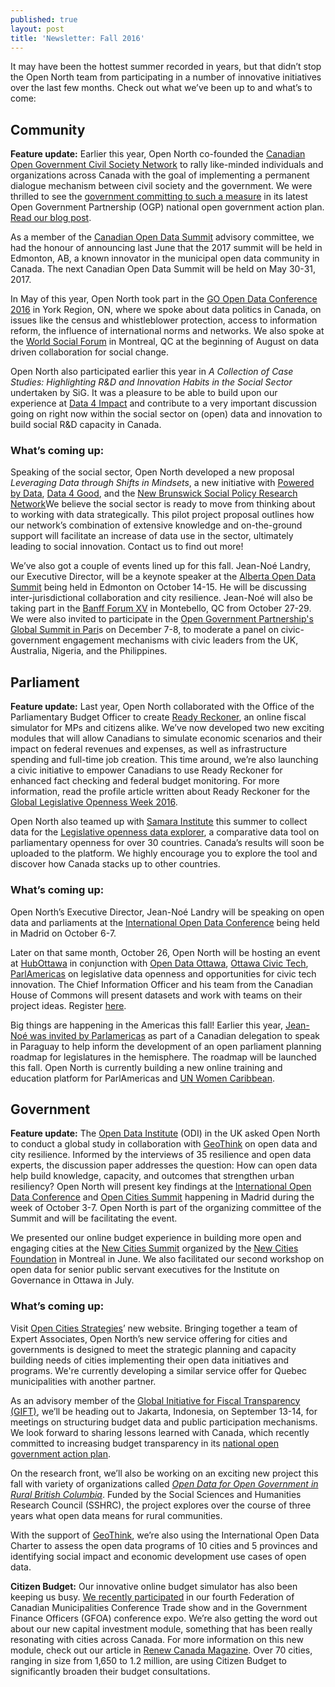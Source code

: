 ```yaml
---
published: true
layout: post
title: 'Newsletter: Fall 2016'
---
```

It may have been the hottest summer recorded in years, but that didn’t stop the Open North team from participating in a number of innovative initiatives over the last few months. Check out what we’ve been up to and what’s to come:

## Community
**Feature update:** Earlier this year, Open North co-founded the [Canadian Open Government Civil Society Network](http://www.opengovdialogue.ca/) to rally like-minded individuals and organizations across Canada with the goal of implementing a permanent dialogue mechanism between civil society and the government. We were thrilled to see the [government committing to such a measure](http://open.canada.ca/en/content/third-biennial-plan-open-government-partnership#toc5-4-1) in its latest Open Government Partnership (OGP) national open government action plan. [Read our blog post](http://www.opennorth.ca/2016/08/18/taking-ownership-of-the-open-government-action-plan-canadians-need-to-work-together.html).

As a member of the [Canadian Open Data Summit](http://opendatasummit.ca/) advisory committee, we had the honour of announcing last June that the 2017 summit will be held in Edmonton, AB, a known innovator in the municipal open data community in Canada. The next Canadian Open Data Summit will be held on May 30-31, 2017.

In May of this year, Open North took part in the [GO Open Data Conference 2016](http://go-opendata.ca/) in York Region, ON, where we spoke about data politics in Canada, on issues like the census and whistleblower protection, access to information reform, the influence of international norms and networks. We also spoke at the [World Social Forum](https://fsm2016.org/en/) in Montreal, QC at the beginning of August on data driven collaboration for social change.

Open North also participated earlier this year in _A Collection of Case Studies: Highlighting R&D and Innovation Habits in the Social Sector_ undertaken by SiG. It was a pleasure to be able to build upon our experience at [Data 4 Impact](http://www.opennorth.ca/2016/07/07/exploring-the-social-sector-s-relationship-with-data-takeaways-from-data-4-impact.html) and contribute to a very important discussion going on right now within the social sector on (open) data and innovation to build social R&D capacity in Canada.   

### What’s coming up:
Speaking of the social sector, Open North developed a new proposal _Leveraging Data through Shifts in Mindsets_, a new initiative with [Powered by Data](http://poweredbydata.org/), [Data 4 Good](http://www.meetup.com/fr-FR/DataforGood/), and the [New Brunswick Social Policy Research Network](http://www.policyresearchnetwork.ca/)We believe the social sector is ready to move from thinking about to working with data strategically. This pilot project proposal outlines how our network’s combination of extensive knowledge and on-the-ground support will facilitate an increase of data use in the sector, ultimately leading to social innovation. Contact us to find out more!

We’ve also got a couple of events lined up for this fall. Jean-Noé Landry, our Executive Director, will be a keynote speaker at the [Alberta Open Data Summit](http://albertaopendatasummit.ca/) being held in Edmonton on October 14-15. He will be discussing inter-jurisdictional collaboration and city resilience. Jean-Noé will also be taking part in the [Banff Forum XV](http://www.banffforum.ca/banff-forum-xv/) in Montebello, QC from October 27-29. We were also invited to participate in the [Open Government Partnership's Global Summit in Pari](https://en.ogpsummit.org/osem/conference/ogp-summit)s on December 7-8, to moderate a panel on civic-government engagement mechanisms with civic leaders from the UK, Australia, Nigeria, and the Philippines.


## Parliament
**Feature update:** Last year, Open North collaborated with the Office of the Parliamentary Budget Officer to create [Ready Reckoner](http://www.readyreckoner.ca/?locale=en-CA), an online fiscal simulator for MPs and citizens alike. We’ve now developed two new exciting modules that will allow Canadians to simulate economic scenarios and their impact on federal revenues and expenses, as well as infrastructure spending and full-time job creation. This time around, we’re also launching a civic initiative to empower Canadians to use Ready Reckoner for enhanced fact checking and federal budget monitoring. For more information, read the profile article written about Ready Reckoner for the [Global Legislative Openness Week 2016](http://blog.openingparliament.org/post/150397011530/glow-tech-tool-of-the-day-ready-reckoner#more). 

Open North also teamed up with [Samara Institute](http://www.samaracanada.com/) this summer to collect data for the [Legislative openness data explorer](https://beta.openparldata.org/), a comparative data tool on parliamentary openness for over 30 countries. Canada’s results will soon be uploaded to the platform. We highly encourage you to explore the tool and discover how Canada stacks up to other countries. 

### What’s coming up:
Open North’s Executive Director, Jean-Noé Landry will be speaking on open data and parliaments at the [International Open Data Conference](http://opendatacon.org/) being held in Madrid on October 6-7.

Later on that same month, October 26, Open North will be hosting an event at [HubOttawa](https://ottawa.impacthub.net/) in conjunction with [Open Data Ottawa](http://data.ottawa.ca/), [Ottawa Civic Tech](http://yowcivictech.ca/), [ParlAmericas](http://www.parlamericas.org/en.aspx) on legislative data openness and opportunities for civic tech innovation. The Chief Information Officer and his team from the Canadian House of Commons will present datasets and work with teams on their project ideas. Register [here](https://www.eventbrite.ca/e/opening-up-canadas-parliament-civic-tech-and-open-data-meetup-tickets-27936335331). 

Big things are happening in the Americas this fall! Earlier this year, [Jean-Noé was invited by Parlamericas](http://www.opennorth.ca/2016/03/18/ten-fundamentals-to-keep-in-mind-when-openingparliament.html) as part of a Canadian delegation to speak in Paraguay to help inform the development of an open parliament planning roadmap for legislatures in the hemisphere. The roadmap will be launched this fall. Open North is currently building a new online training and education platform for ParlAmericas and [UN Women Caribbean](http://caribbean.unwomen.org/en). 

## Government
**Feature update:** The [Open Data Institute](http://theodi.org/) (ODI) in the UK asked Open North to conduct a global study in collaboration with [GeoThink](http://geothink.ca/) on open data and city resilience. Informed by the interviews of 35 resilience and open data experts, the discussion paper addresses the question: How can open data help build knowledge, capacity, and outcomes that strengthen urban resiliency? Open North will present key findings at the [International Open Data Conference](http://opendatacon.org/) and [Open Cities Summit](http://opencitiessummit.org/) happening in Madrid during the week of October 3-7. Open North is part of the organizing committee of the Summit and will be facilitating the event. 

We presented our online budget experience in building more open and engaging cities at the [New Cities Summit](http://www.newcitiessummit2016.org/) organized by the [New Cities Foundation](http://www.newcitiesfoundation.org) in Montreal in June.  We also facilitated our second workshop on open data for senior public servant executives for the Institute on Governance in Ottawa in July. 

### What’s coming up:
Visit [Open Cities Strategies](http://www.opennorth.ca/open-cities-strategies.html)’ new website. Bringing together a team of Expert Associates, Open North’s new service offering for cities and governments is designed to meet the strategic planning and capacity building needs of cities implementing their open data initiatives and programs. We're currently developing a similar service offer for Quebec municipalities with another partner. 

As an advisory member of the [Global Initiative for Fiscal Transparency (GIFT)](http://www.fiscaltransparency.net/), we’ll be heading out to Jakarta, Indonesia, on September 13-14, for meetings on structuring budget data and public participation mechanisms. We look forward to sharing lessons learned with Canada, which recently committed to increasing budget transparency in its [national open government action plan](http://goo.gl/b6pRBO).

On the research front, we’ll also be working on an exciting new project this fall with variety of organizations called _[Open Data for Open Government in Rural British Columbia](http://www.sgrc.selkirk.ca/blog/open-data-for-open-government-in-rural-bc/)_. Funded by the Social Sciences and Humanities Research Council (SSHRC), the project explores over the course of three years what open data means for rural communities.

With the support of [GeoThink](http://geothink.ca/), we’re also using the International Open Data Charter to assess the open data programs of 10 cities and 5 provinces and identifying social impact and economic development use cases of open data. 

**Citizen Budget:** Our innovative online budget simulator has also been keeping us busy. [We recently participated](http://www.opennorth.ca/2016/06/08/spreading-the-word-about-citizen-budget-our-innovative-online-budget-simulator.html) in our fourth Federation of Canadian Municipalities Conference Trade show and in the Government Finance Officers (GFOA) conference expo. We’re also getting the word out about our new capital investment module, something that has been really resonating with cities across Canada. For more information on this new module, check out our article in [Renew Canada Magazine](http://public.citizenbudget.com.s3.amazonaws.com/uploads/custom/opennorth/Documents/CitizenBudget_RenewCanada.pdf). Over 70 cities, ranging in size from 1,650 to 1.2 million, are using Citizen Budget to significantly broaden their budget consultations.
